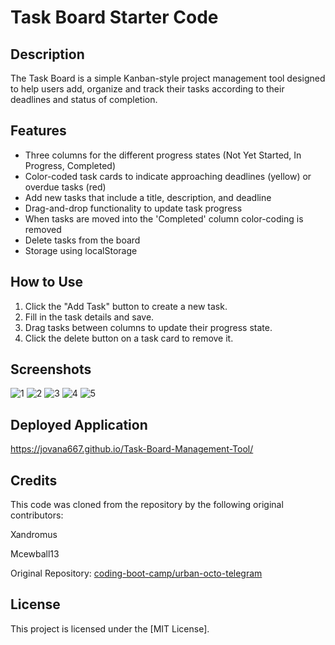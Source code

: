 # Task Board Starter Code

## Description
The Task Board is a simple Kanban-style project management tool designed to help users add, organize and track their tasks according to their deadlines and status of completion. 

## Features 
- Three columns for the different progress states (Not Yet Started, In Progress, Completed)
- Color-coded task cards to indicate approaching deadlines (yellow) or overdue tasks (red)
- Add new tasks that include a title, description, and deadline
- Drag-and-drop functionality to update task progress
- When tasks are moved into the 'Completed' column color-coding is removed
- Delete tasks from the board
- Storage using localStorage

## How to Use
1. Click the "Add Task" button to create a new task.
2. Fill in the task details and save.
3. Drag tasks between columns to update their progress state.
4. Click the delete button on a task card to remove it.

## Screenshots
![1](https://github.com/Jovana667/Task-Board-Management-Tool/assets/114545493/f4ee6037-49ae-47b5-ae64-52f06269d0e5)
![2](https://github.com/Jovana667/Task-Board-Management-Tool/assets/114545493/ef1fcb04-644f-460f-a54f-e2f2916ad70e)
![3](https://github.com/Jovana667/Task-Board-Management-Tool/assets/114545493/7e3a11b7-4f9f-4005-9c4b-bb659c798b6f)
![4](https://github.com/Jovana667/Task-Board-Management-Tool/assets/114545493/8f55e3b3-8f90-4396-b957-af7500e5fc5e)
![5](https://github.com/Jovana667/Task-Board-Management-Tool/assets/114545493/5cda0faf-2085-46d8-8b38-333806a4f050)


## Deployed Application
https://jovana667.github.io/Task-Board-Management-Tool/

## Credits
This code was cloned from the repository by the following original contributors:

Xandromus

Mcewball13 


Original Repository: [coding-boot-camp/urban-octo-telegram](https://github.com/coding-boot-camp/musical-happiness)

## License
This project is licensed under the [MIT License].
